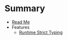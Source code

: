 # Summary

* [Read Me](README.md)
* Features
   * [Runtime Strict Typing](docs/runtime-strict-typing.md)

